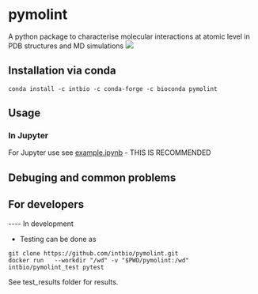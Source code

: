 # pymolint
A python package to characterise molecular interactions at atomic level in PDB structures and MD simulations
![](https://github.com/intbio/pymolint/workflows/Testing/badge.svg)
## Installation via conda
```
conda install -c intbio -c conda-forge -c bioconda pymolint
```


## Usage
### In Jupyter
For Jupyter use see [example.ipynb](example.ipynb) - THIS IS RECOMMENDED




## Debuging and common problems


## For developers 
---- In development
- Testing can be done as
```
git clone https://github.com/intbio/pymolint.git
docker run   --workdir "/wd" -v "$PWD/pymolint:/wd" intbio/pymolint_test pytest
```
See test_results folder for results.
